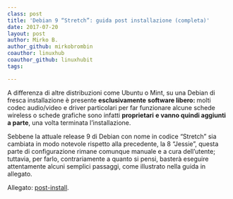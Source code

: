 ```yaml
---
class: post
title: 'Debian 9 “Stretch”: guida post installazione (completa)'
date: 2017-07-20
layout: post
author: Mirko B.
author_github: mirkobrombin
coauthor: linuxhub
coauthor_github: linuxhubit
tags:

---
```

<p><span><span>A differenza di altre distribuzioni come Ubuntu o Mint, su una Debian di fresca installazione è presente <strong>esclusivamente</strong> <strong>software libero: </strong>molti codec audio/video e driver particolari per far funzionare alcune schede wireless o schede grafiche sono infatti <strong>proprietari</strong> <strong>e vanno quindi aggiunti </strong><strong>a parte</strong>, una volta terminata l’installazione.&nbsp;</span></span></p><p><span><span>Sebbene la attuale release 9 di Debian con nome in codice “Stretch” sia cambiata in modo notevole rispetto alla precedente, la 8 “Jessie”, questa parte di configurazione rimane comunque manuale e a cura dell’utente; tuttavia, per farlo, contrariamente a quanto si pensi, basterà eseguire attentamente alcuni semplici passaggi, come illustrato nella guida in allegato.</span></span></p><p>Allegato:&nbsp;<a href="https://linuxhub.it/wordpress/wp-content/uploads/2017/07/post-install.pdf">post-install</a><span><span>.</span></span></p>